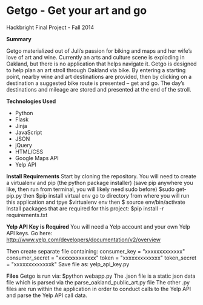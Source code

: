 Getgo - Get your art and go
=====

Hackbright Final Project - Fall 2014

<strong>Summary</strong>
<p>Getgo materialized out of Juli’s passion for biking and maps and her wife’s love of art and wine. Currently an arts and culture scene is exploding in Oakland, but there is no application that helps navigate it. Getgo is designed to help plan an art stroll through Oakland via bike. By entering a starting point, nearby wine and art destinations are provided, then by clicking on a destination a suggested bike route is presented – get and go.  The day’s destinations and mileage are stored and presented at the end of the stroll.</p>    

<strong>Technologies Used</strong>
<ul><li>Python</li>
<li>Flask</li>
<li>Jinja</li>
<li>JavaScript</li>
<li>JSON</li>
<li>jQuery</li>
<li>HTML/CSS</li>
<li>Google Maps API</li>
<li>Yelp API</li></ul>


<strong>Install Requirements</strong>
Start by cloning the repository.
You will need to create a virtualenv and pip (the python package installer)
(save pip anywhere you like, then run from terminal, you will likely need sudo before)
$sudo get-pip.py
then $pip install virtual env
go to directory from where you will run this application and tpye $virtualenv env
then $ source env/bin/activate
Install packages that are required for this project: $pip install -r requirements.txt

<strong>Yelp API Key is Required</strong>
You will need a Yelp account and your own Yelp API keys.
Go here:
http://www.yelp.com/developers/documentation/v2/overview

Then create separate file containing:
consumer_key = “xxxxxxxxxxxxx"
consumer_secret = "xxxxxxxxxxxxx"
token = "xxxxxxxxxxxxx"
token_secret = "xxxxxxxxxxxxxk"
Save file as: yelp_api_key.py


<strong>Files</strong>
Getgo is run via: $python webapp.py
The .json file is a static json data file which is parsed via the parse_oakland_public_art.py file
The other .py files are run within the application in order to conduct calls to the Yelp API and parse the Yelp API call data.


